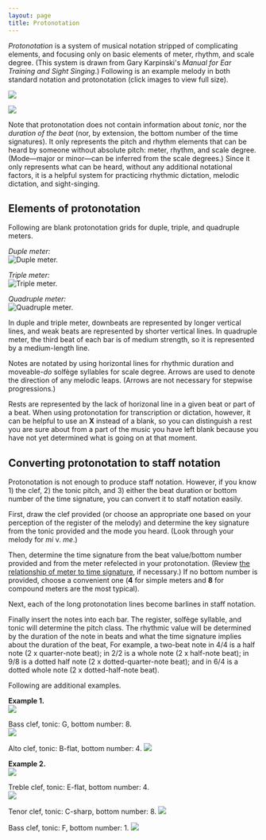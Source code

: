 ```yaml
---
layout: page
title: Protonotation
---
```


*Protonotation* is a system of musical notation stripped of complicating elements, and focusing only on basic elements of meter, rhythm, and scale degree. (This system is drawn from Gary Karpinski's *Manual for Ear Training and Sight Singing*.) Following is an example melody in both standard notation and protonotation (click images to view full size).

[![](Graphics/protonotation/demoMel.png)](Graphics/protonotation/demoMel.png)

[![](Graphics/protonotation/demoMelStaff.png)](Graphics/protonotation/demoMelStaff.png)

Note that protonotation does not contain information about *tonic*, nor the *duration of the beat* (nor, by extension, the bottom number of the time signatures). It only represents the pitch and rhythm elements that can be heard by someone without absolute pitch: meter, rhythm, and scale degree. (Mode—major or minor—can be inferred from the scale degrees.) Since it only represents what can be heard, without any additional notational factors, it is a helpful system for practicing rhythmic dictation, melodic dictation, and sight-singing.

## Elements of protonotation ##

Following are blank protonotation grids for duple, triple, and quadruple meters.

*Duple meter:*  
![Duple meter.](Graphics/protonotation/duple.png)  

*Triple meter:*  
![Triple meter.](Graphics/protonotation/triple.png)  

*Quadruple meter:*  
![Quadruple meter.](Graphics/protonotation/quadruple.png)  

In duple and triple meter, downbeats are represented by longer vertical lines, and weak beats are represented by shorter vertical lines. In quadruple meter, the third beat of each bar is of medium strength, so it is represented by a medium-length line.

Notes are notated by using horizontal lines for rhythmic duration and moveable-*do* solfège syllables for scale degree. Arrows are used to denote the direction of any melodic leaps. (Arrows are not necessary for stepwise progressions.)

Rests are represented by the lack of horizonal line in a given beat or part of a beat. When using protonotation for transcription or dictation, however, it can be helpful to use an **X** instead of a blank, so you can distinguish a rest you are sure about from a part of the music you have left blank because you have not yet determined what is going on at that moment.

## Converting protonotation to staff notation ##

Protonotation is not enough to produce staff notation. However, if you know 1) the clef, 2) the tonic pitch, and 3) either the beat duration or bottom number of the time signature, you can convert it to staff notation easily.

First, draw the clef provided (or choose an appropriate one based on your perception of the register of the melody) and determine the key signature from the tonic provided and the mode you heard. (Look through your melody for *mi* v. *me*.)

Then, determine the time signature from the beat value/bottom number provided and from the meter refelected in your protonotation. (Review [the relationship of meter to time signature](meter.html), if necessary.) If no bottom number is provided, choose a convenient one (**4** for simple meters and **8** for compound meters are the most typical).

Next, each of the long protonotation lines become barlines in staff notation.

Finally insert the notes into each bar. The register, solfège syllable, and tonic will determine the pitch class. The rhythmic value will be determined by the duration of the note in beats and what the time signature implies about the duration of the beat, For example, a two-beat note in 4/4 is a half note (2 x quarter-note beat); in 2/2 is a whole note (2 x half-note beat); in 9/8 is a dotted half note (2 x dotted-quarter-note beat); and in 6/4 is a dotted whole note (2 x dotted-half-note beat).

Following are additional examples.

**Example 1.**  
[![](Graphics/protonotation/dupleMel.png)](Graphics/protonotation/dupleMel.png)

Bass clef, tonic: G, bottom number: 8.  
[![](Graphics/protonotation/duple-G.png)](Graphics/protonotation/duple-G.png)

Alto clef, tonic: B-flat, bottom number: 4.
[![](Graphics/protonotation/duple-Bb.png)](Graphics/protonotation/duple-Bb.png)

**Example 2.**  
[![](Graphics/protonotation/quadrupleMel.png)](Graphics/protonotation/quadrupleMel.png)

Treble clef, tonic: E-flat, bottom number: 4.  
[![](Graphics/protonotation/quadruple-Es.png)](Graphics/protonotation/quadruple-Es.png)

Tenor clef, tonic: C-sharp, bottom number: 8.
[![](Graphics/protonotation/quadruple-Cis.png)](Graphics/protonotation/quadruple-Cis.png)

Bass clef, tonic: F, bottom number: 1.
[![](Graphics/protonotation/quadruple-F.png)](Graphics/protonotation/quadruple-F.png)
